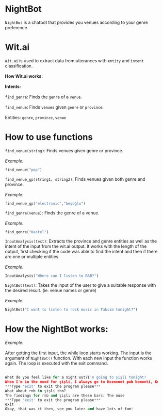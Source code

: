# NightBot
`NightBot` is a chatbot that provides you venues according to your genre preference.
# Wit.ai
`Wit.ai` is used to extract data from utterances with `entity` and `intent` classification. 
<br></br>
<b>How Wit.ai works:</b>
<br></br>
  <b>Intents:</b> 
  <br></br>
  `find_genre`: Finds the `genre` of a `venue`.
  <br></br>
   `find_venue`: Finds `venues` given `genre` or `province`.
   <br></br>
  Entities: `genre`, `province`, `venue`
# How to use functions
`find_venue(string)`: Finds venues given genre or province.
<br></br>
<i> Example: </i>
```python
find_venue("pop")
```
`find_venue_gp(string1, string2)`: Finds venues given both genre and province.
<br></br>
<i> Example: </i>
```python
find_venue_gp("electronic","beyoğlu")
```
`find_genre(venue)`: Finds the genre of a venue.
<br></br>
<i> Example: </i>
```python
find_genre("Kastel")
```
`InputAnalysis(text)`: Extracts the province and genre entities as well as the intent of the input from the wit.ai output. It works with the length of the output, first checking if the code was able to find the intent and then if there are one or multiple entities.
<br></br>
<i> Example: </i>
```python
InputAnalysis("Where can I listen to R&B?")
```
`NightBot(text)`: Takes the input of the user to give a suitable response with the desired result. (ie. venue names or genre)
<br></br>
<i> Example: </i>
```python
NightBot("I want to listen to rock music in Taksim tonight?")
```
# How the NightBot works:
<i> Example: </i>
<br></br>
After getting the first input, the while loop starts working. The input is the argument of `NightBot()` function. With each new input the function works again. 
The loop is executed with the exit command.
<br></br>
```python
What do you feel like for a night out?I'm going to şişli tonight!
When I'm in the mood for şişli, I always go to Kozmonot pub bomonti, Kozmonot pub topağacı, Divine brasserie & jazz club, Hunhar topağacı, The muse, Wu bomonti.
***Type 'exit' to exit the program please***
What about rnb in şişli tho?
The findings for r&b and şişli are these bars: The muse
***Type 'exit' to exit the program please***
exit
Okay, that was it then, see you later and have lots of fun!
```
